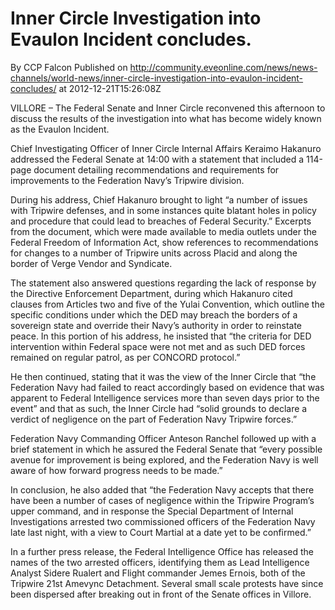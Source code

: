 # Inner Circle Investigation into Evaulon Incident concludes.
By CCP Falcon
Published on http://community.eveonline.com/news/news-channels/world-news/inner-circle-investigation-into-evaulon-incident-concludes/ at 2012-12-21T15:26:08Z

VILLORE – The Federal Senate and Inner Circle reconvened this afternoon to discuss the results of the investigation into what has become widely known as the Evaulon Incident.

Chief Investigating Officer of Inner Circle Internal Affairs Keraimo Hakanuro addressed the Federal Senate at 14:00 with a statement that included a 114-page document detailing recommendations and requirements for improvements to the Federation Navy’s Tripwire division.

During his address, Chief Hakanuro brought to light “a number of issues with Tripwire defenses, and in some instances quite blatant holes in policy and procedure that could lead to breaches of Federal Security.” Excerpts from the document, which were made available to media outlets under the Federal Freedom of Information Act, show references to recommendations for changes to a number of Tripwire units across Placid and along the border of Verge Vendor and Syndicate.

The statement also answered questions regarding the lack of response by the Directive Enforcement Department, during which Hakanuro cited clauses from Articles two and five of the Yulai Convention, which outline the specific conditions under which the DED may breach the borders of a sovereign state and override their Navy’s authority in order to reinstate peace. In this portion of his address, he insisted that “the criteria for DED intervention within Federal space were not met and as such DED forces remained on regular patrol, as per CONCORD protocol.”

He then continued, stating that it was the view of the Inner Circle that “the Federation Navy had failed to react accordingly based on evidence that was apparent to Federal Intelligence services more than seven days prior to the event” and that as such, the Inner Circle had “solid grounds to declare a verdict of negligence on the part of Federation Navy Tripwire forces.”

Federation Navy Commanding Officer Anteson Ranchel followed up with a brief statement in which he assured the Federal Senate that “every possible avenue for improvement is being explored, and the Federation Navy is well aware of how forward progress needs to be made.”

In conclusion, he also added that “the Federation Navy accepts that there have been a number of cases of negligence within the Tripwire Program’s upper command, and in response the Special Department of Internal Investigations arrested two commissioned officers of the Federation Navy late last night, with a view to Court Martial at a date yet to be confirmed.”

In a further press release, the Federal Intelligence Office has released the names of the two arrested officers, identifying them as Lead Intelligence Analyst Sidere Rualert and Flight commander Jemes Ernois, both of the Tripwire 21st Amevync Detachment. Several small scale protests have since been dispersed after breaking out in front of the Senate offices in Villore.

